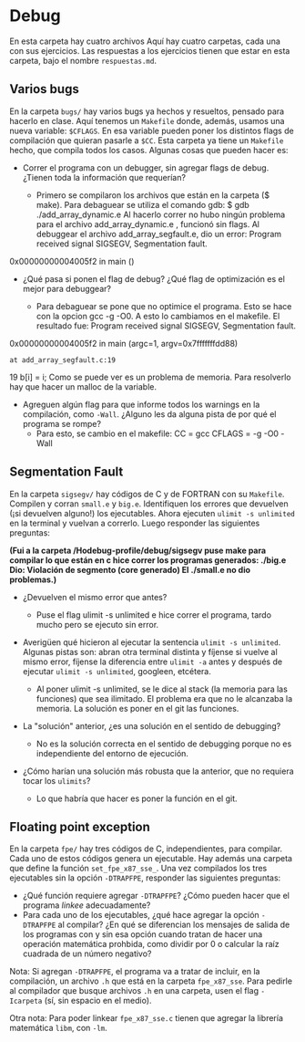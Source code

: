 # Debug

En esta carpeta hay cuatro archivos Aquí hay cuatro carpetas, cada una
con sus ejercicios. Las respuestas a los ejercicios tienen que estar
en esta carpeta, bajo el nombre `respuestas.md`.

## Varios bugs

En la carpeta `bugs/` hay varios bugs ya hechos y resueltos, pensado
para hacerlo en clase. Aquí tenemos un `Makefile` donde, además,
usamos una nueva variable: `$CFLAGS`. En esa variable pueden poner los
distintos flags de compilación que quieran pasarle a `$CC`. Esta
carpeta ya tiene un `Makefile` hecho, que compila todos los
casos. Algunas cosas que pueden hacer es:
- Correr el programa con un debugger, sin agregar flags de
debug. ¿Tienen toda la información que requerían?
  
  - Primero se compilaron los archivos que están en la carpeta ($ make).
Para debaguear se utiliza el comando gdb:
$ gdb ./add_array_dynamic.e 
Al hacerlo correr no hubo ningún problema para el archivo add_array_dynamic.e , funcionó sin flags.
Al debuggear el archivo add_array_segfault.e, dio un error:
Program received signal SIGSEGV, Segmentation fault.

0x00000000004005f2 in main ()

- ¿Qué pasa si ponen el flag de debug? ¿Qué flag de optimización es el
mejor para debuggear?

  - Para debaguear se pone que no optimice el programa. Esto se hace con la opcion gcc -g -O0. 
A esto lo cambiamos en el makefile. El resultado fue:
Program received signal SIGSEGV, Segmentation fault.

0x00000000004005f2 in main (argc=1, argv=0x7fffffffdd88)

    at add_array_segfault.c:19

19	    b[i] = i;
Como se puede ver es un problema de memoria. Para resolverlo hay que hacer un malloc de la variable.
- Agreguen algún flag para que informe todos los warnings en la
compilación, como `-Wall`. ¿Alguno les da alguna pista de por qué el
programa se rompe?
  - Para esto, se cambio en el makefile: 
CC = gcc 
CFLAGS = -g -O0 -Wall

## Segmentation Fault

En la carpeta `sigsegv/` hay códigos de C y de FORTRAN con su
`Makefile`.  Compilen y corran `small.e` y `big.e`.  Identifiquen los
errores que devuelven (¡si devuelven alguno!) los ejecutables.  Ahora
ejecuten `ulimit -s unlimited` en la terminal y vuelvan a
correrlo. Luego responder las siguientes preguntas:

__(Fui a la carpeta /Hodebug-profile/debug/sigsegv puse make para compilar lo que están en c hice correr los programas generados:
./big.e 
Dio:
Violación de segmento (core generado)
El ./small.e no dio problemas.)__
- ¿Devuelven el mismo error que antes?
  - Puse el flag ulimit -s unlimited e hice correr el programa, tardo mucho pero se ejecuto sin error.

- Averigüen qué hicieron al ejecutar la sentencia `ulimit -s
unlimited`. Algunas pistas son: abran otra terminal distinta y fíjense
si vuelve al mismo error, fíjense la diferencia entre `ulimit -a`
antes y después de ejecutar `ulimit -s unlimited`, googleen, etcétera.
  - Al poner  ulimit -s unlimited, se le dice al stack (la memoria para las funciones) que sea ilimitado. 
El problema era que no le alcanzaba la memoria. La solución es poner en el git las funciones.
- La "solución" anterior, ¿es una solución en el sentido de debugging?
  - No es la solución correcta en el sentido de debugging porque no es independiente del entorno de ejecución.
- ¿Cómo harían una solución más robusta que la anterior, que no
requiera tocar los `ulimits`?
  - Lo que habría que hacer es poner la función en el git.

## Floating point exception

En la carpeta `fpe/` hay tres códigos de C, independientes, para
compilar.  Cada uno de estos códigos genera un ejecutable. Hay además
una carpeta que define la función `set_fpe_x87_sse_`. Una vez
compilados los tres ejecutables sin la opción `-DTRAPFPE`, responder
las siguientes preguntas:

- ¿Qué función requiere agregar `-DTRAPFPE`? ¿Cómo pueden hacer que el
programa *linkee* adecuadamente?
- Para cada uno de los ejecutables, ¿qué hace agregar la opción
`-DTRAPFPE` al compilar? ¿En qué se diferencian los mensajes de salida
de los programas con y sin esa opción cuando tratan de hacer una
operación matemática prohbida, como dividir por 0 o calcular la raíz
cuadrada de un número negativo?

Nota: Si agregan `-DTRAPFPE`, el programa va a tratar de incluir, en
la compilación, un archivo `.h` que está en la carpeta
`fpe_x87_sse`. Para pedirle al compilador que busque archivos `.h` en
una carpeta, usen el flag `-Icarpeta` (sí, sin espacio en el medio).

Otra nota: Para poder linkear `fpe_x87_sse.c` tienen que agregar la
librería matemática `libm`, con `-lm`.


